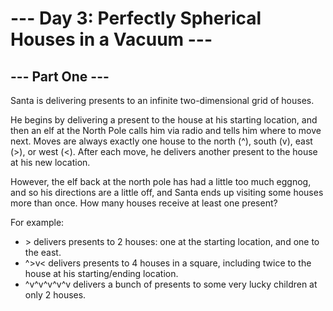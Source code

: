 ﻿--- Day 3: Perfectly Spherical Houses in a Vacuum ---
=====================================================
--- Part One ---
----------------
Santa is delivering presents to an infinite two-dimensional grid of houses.

He begins by delivering a present to the house at his starting location, and then an elf at the North Pole calls him via radio and tells him where to move next. Moves are always exactly one house to the north (^), south (v), east (>), or west (<). After each move, he delivers another present to the house at his new location.

However, the elf back at the north pole has had a little too much eggnog, and so his directions are a little off, and Santa ends up visiting some houses more than once. How many houses receive at least one present?

For example:

- \> delivers presents to 2 houses: one at the starting location, and one to the east.
- \^>v< delivers presents to 4 houses in a square, including twice to the house at his starting/ending location.
- \^v\^v\^v\^v\^v delivers a bunch of presents to some very lucky children at only 2 houses.
